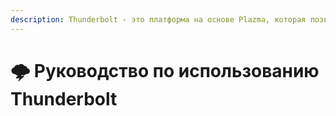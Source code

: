 ```yaml
---
description: Thunderbolt - это платформа на основе Plazma, которая позволяет использовать экспериментальные патчи, разделяя их на Flavor, чтобы пользователи могли использовать их напрямую.
---
```


# 🌩️ Руководство по использованию Thunderbolt
